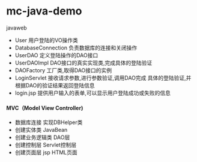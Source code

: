 # mc-java-demo
javaweb

 * User 用户登陆的VO操作类
 * DatabaseConnection 负责数据库的连接和关闭操作
 * UserDAO 定义登陆操作的DAO接口
 * UserDAOImpl  DAO接口的真实实现类,完成具体的登陆验证
 * DAOFactory 工厂类,取得DAO接口的实例
 * LoginServlet  接收请求参数,进行参数验证,调用DAO完成
 具体的登陆验证,并根据DAO的验证结果返回登陆信息
 * login.jsp  提供用户输入的表单,可以显示用户登陆成功或失败的信息       
 
 
 
 ####  MVC（Model View Controller)
 * 数据库连接 实现DBHelper类 
 * 创建实体类 JavaBean
 * 创建业务逻辑类 DAO层
 * 创建控制层 Servlet控制层
 * 创建页面层 jsp HTML页面                                                                                                                                                                                                                                                                                                                                                                                                                                                                                                                                                       